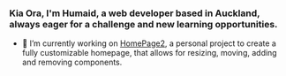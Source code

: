 ### Kia Ora, I'm Humaid, a web developer based in Auckland, always eager for a challenge and new learning opportunities. 

- 🔭 I’m currently working on [HomePage2](https://github.com/humaid-memee/HomePage2), a personal project to create a fully customizable homepage, that allows for resizing, moving, adding and removing components.


<!--
**humaid-memee/humaid-memee** is a ✨ _special_ ✨ repository because its `README.md` (this file) appears on your GitHub profile.

Here are some ideas to get you started:

- 🔭 I’m currently working on ...
- 🌱 I’m currently learning ...
- 👯 I’m looking to collaborate on ...
- 🤔 I’m looking for help with ...
- 💬 Ask me about ...
- 📫 How to reach me: ...
- 😄 Pronouns: ...
- ⚡ Fun fact: ...
-->
